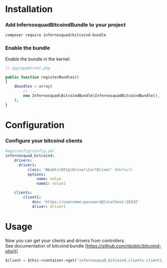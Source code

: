 Installation
============
### Add InfernosquadBitcoindBundle to your project

```bash
composer require infernosquad/bitcoind-bundle
```

### Enable the bundle

Enable the bundle in the kernel:

```php
// app/AppKernel.php

public function registerBundles()
{
    $bundles = array(
        // ...
        new Infernosquad\BitcoindBundle\InfernosquadBitcoindBundle(),
    );
}
```

Configuration
=============

### Configure your bitcoind clients

```yaml
#app/config/config.yml
infernosquad_bitcoind:
    drivers:
      driver1:
          class: 'Nbobtc\Http\Driver\CurlDriver' #default
          options:
              name: value
              name1: value1

    clients:
        client1:
            dsn: 'https://username:password@localhost:18332'
            driver: driver1
```


Usage
=====

Now you can get your clients and drivers from controllers.  
See documentation of bitcoind bundle [https://github.com/nbobtc/bitcoind-php]()

```php
$client = $this->container->get('infernosquad.bitcoind.clients.client1');
```
